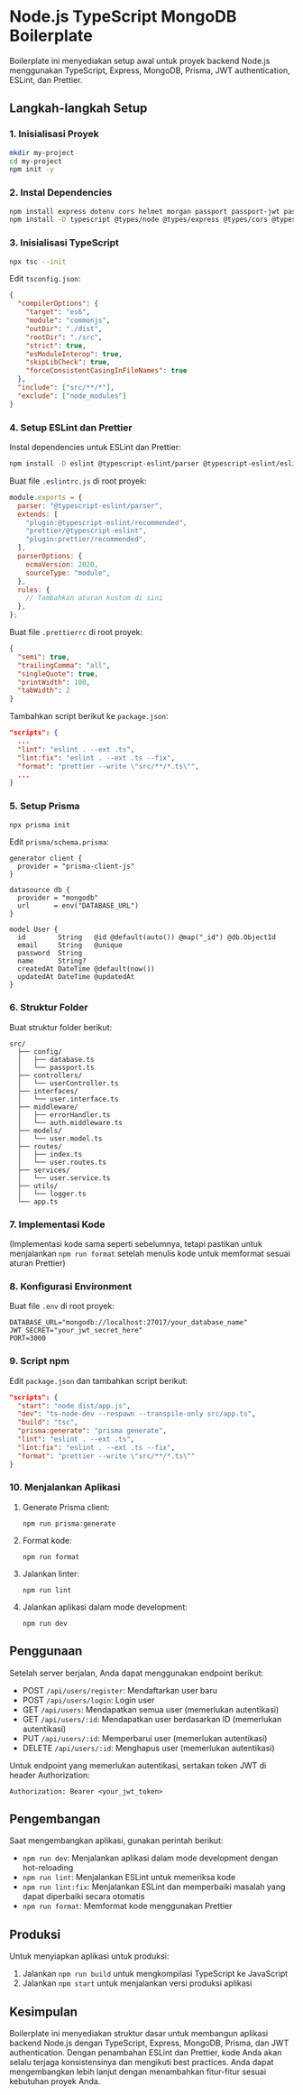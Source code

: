 # Node.js TypeScript MongoDB Boilerplate

Boilerplate ini menyediakan setup awal untuk proyek backend Node.js menggunakan TypeScript, Express, MongoDB, Prisma, JWT authentication, ESLint, dan Prettier.

## Langkah-langkah Setup

### 1. Inisialisasi Proyek

```bash
mkdir my-project
cd my-project
npm init -y
```

### 2. Instal Dependencies

```bash
npm install express dotenv cors helmet morgan passport passport-jwt passport-local jsonwebtoken bcryptjs prisma @prisma/client
npm install -D typescript @types/node @types/express @types/cors @types/morgan @types/passport @types/passport-jwt @types/passport-local @types/jsonwebtoken @types/bcryptjs ts-node-dev
```

### 3. Inisialisasi TypeScript

```bash
npx tsc --init
```

Edit `tsconfig.json`:

```json
{
  "compilerOptions": {
    "target": "es6",
    "module": "commonjs",
    "outDir": "./dist",
    "rootDir": "./src",
    "strict": true,
    "esModuleInterop": true,
    "skipLibCheck": true,
    "forceConsistentCasingInFileNames": true
  },
  "include": ["src/**/*"],
  "exclude": ["node_modules"]
}
```

### 4. Setup ESLint dan Prettier

Instal dependencies untuk ESLint dan Prettier:

```bash
npm install -D eslint @typescript-eslint/parser @typescript-eslint/eslint-plugin eslint-config-prettier eslint-plugin-prettier prettier
```

Buat file `.eslintrc.js` di root proyek:

```javascript
module.exports = {
  parser: "@typescript-eslint/parser",
  extends: [
    "plugin:@typescript-eslint/recommended",
    "prettier/@typescript-eslint",
    "plugin:prettier/recommended",
  ],
  parserOptions: {
    ecmaVersion: 2020,
    sourceType: "module",
  },
  rules: {
    // Tambahkan aturan kustom di sini
  },
};
```

Buat file `.prettierrc` di root proyek:

```json
{
  "semi": true,
  "trailingComma": "all",
  "singleQuote": true,
  "printWidth": 100,
  "tabWidth": 2
}
```

Tambahkan script berikut ke `package.json`:

```json
"scripts": {
  ...
  "lint": "eslint . --ext .ts",
  "lint:fix": "eslint . --ext .ts --fix",
  "format": "prettier --write \"src/**/*.ts\"",
  ...
}
```

### 5. Setup Prisma

```bash
npx prisma init
```

Edit `prisma/schema.prisma`:

```prisma
generator client {
  provider = "prisma-client-js"
}

datasource db {
  provider = "mongodb"
  url      = env("DATABASE_URL")
}

model User {
  id        String   @id @default(auto()) @map("_id") @db.ObjectId
  email     String   @unique
  password  String
  name      String?
  createdAt DateTime @default(now())
  updatedAt DateTime @updatedAt
}
```

### 6. Struktur Folder

Buat struktur folder berikut:

```
src/
  ├── config/
  │   ├── database.ts
  │   └── passport.ts
  ├── controllers/
  │   └── userController.ts
  ├── interfaces/
  │   └── user.interface.ts
  ├── middleware/
  │   ├── errorHandler.ts
  │   └── auth.middleware.ts
  ├── models/
  │   └── user.model.ts
  ├── routes/
  │   ├── index.ts
  │   └── user.routes.ts
  ├── services/
  │   └── user.service.ts
  ├── utils/
  │   └── logger.ts
  └── app.ts
```

### 7. Implementasi Kode

(Implementasi kode sama seperti sebelumnya, tetapi pastikan untuk menjalankan `npm run format` setelah menulis kode untuk memformat sesuai aturan Prettier)

### 8. Konfigurasi Environment

Buat file `.env` di root proyek:

```
DATABASE_URL="mongodb://localhost:27017/your_database_name"
JWT_SECRET="your_jwt_secret_here"
PORT=3000
```

### 9. Script npm

Edit `package.json` dan tambahkan script berikut:

```json
"scripts": {
  "start": "node dist/app.js",
  "dev": "ts-node-dev --respawn --transpile-only src/app.ts",
  "build": "tsc",
  "prisma:generate": "prisma generate",
  "lint": "eslint . --ext .ts",
  "lint:fix": "eslint . --ext .ts --fix",
  "format": "prettier --write \"src/**/*.ts\""
}
```

### 10. Menjalankan Aplikasi

1. Generate Prisma client:

   ```
   npm run prisma:generate
   ```

2. Format kode:

   ```
   npm run format
   ```

3. Jalankan linter:

   ```
   npm run lint
   ```

4. Jalankan aplikasi dalam mode development:
   ```
   npm run dev
   ```

## Penggunaan

Setelah server berjalan, Anda dapat menggunakan endpoint berikut:

- POST `/api/users/register`: Mendaftarkan user baru
- POST `/api/users/login`: Login user
- GET `/api/users`: Mendapatkan semua user (memerlukan autentikasi)
- GET `/api/users/:id`: Mendapatkan user berdasarkan ID (memerlukan autentikasi)
- PUT `/api/users/:id`: Memperbarui user (memerlukan autentikasi)
- DELETE `/api/users/:id`: Menghapus user (memerlukan autentikasi)

Untuk endpoint yang memerlukan autentikasi, sertakan token JWT di header Authorization:

```
Authorization: Bearer <your_jwt_token>
```

## Pengembangan

Saat mengembangkan aplikasi, gunakan perintah berikut:

- `npm run dev`: Menjalankan aplikasi dalam mode development dengan hot-reloading
- `npm run lint`: Menjalankan ESLint untuk memeriksa kode
- `npm run lint:fix`: Menjalankan ESLint dan memperbaiki masalah yang dapat diperbaiki secara otomatis
- `npm run format`: Memformat kode menggunakan Prettier

## Produksi

Untuk menyiapkan aplikasi untuk produksi:

1. Jalankan `npm run build` untuk mengkompilasi TypeScript ke JavaScript
2. Jalankan `npm start` untuk menjalankan versi produksi aplikasi

## Kesimpulan

Boilerplate ini menyediakan struktur dasar untuk membangun aplikasi backend Node.js dengan TypeScript, Express, MongoDB, Prisma, dan JWT authentication. Dengan penambahan ESLint dan Prettier, kode Anda akan selalu terjaga konsistensinya dan mengikuti best practices. Anda dapat mengembangkan lebih lanjut dengan menambahkan fitur-fitur sesuai kebutuhan proyek Anda.

